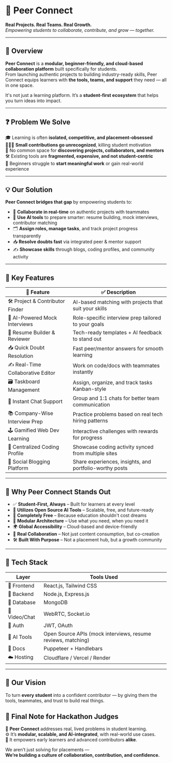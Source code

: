# 🤝 Peer Connect  
**Real Projects. Real Teams. Real Growth.**  
*Empowering students to collaborate, contribute, and grow — together.*

---

## 🚀 Overview

**Peer Connect** is a **modular, beginner-friendly, and cloud-based collaboration platform** built specifically for students.  
From launching authentic projects to building industry-ready skills, Peer Connect equips learners with **the tools, teams, and support** they need — all in one space.  

It's not just a learning platform. It’s a **student-first ecosystem** that helps you turn ideas into impact.

---

## ❓ Problem We Solve

🎓 Learning is often **isolated, competitive, and placement-obsessed**  
🧑‍🤝‍🧑 **Small contributions go unrecognized**, killing student motivation  
📌 No common space for **discovering projects, collaborators, and mentors**  
🛠️ Existing tools are **fragmented, expensive, and not student-centric**  
🚧 Beginners struggle to **start meaningful work** or gain real-world experience

---

## 💡 Our Solution

**Peer Connect bridges that gap** by empowering students to:

- 🤝 **Collaborate in real-time** on authentic projects with teammates
- 🧠 **Use AI tools** to prepare smarter: resume building, mock interviews, contributor matching
- 🗂️ **Assign roles, manage tasks**, and track project progress transparently
- 📥 **Resolve doubts fast** via integrated peer & mentor support
- ✍️ **Showcase skills** through blogs, coding profiles, and community activity

---

## 🌟 Key Features

| 🧩 Feature                          | ✅ Description |
|------------------------------------|----------------|
| 🛠️ Project & Contributor Finder    | AI-based matching with projects that suit your skills |
| 🧠 AI-Powered Mock Interviews      | Role-specific interview prep tailored to your goals |
| 📄 Resume Builder & Reviewer       | Tech-ready templates + AI feedback to stand out |
| 📥 Quick Doubt Resolution          | Fast peer/mentor answers for smooth learning |
| ✍️ Real-Time Collaborative Editor  | Work on code/docs with teammates instantly |
| 🗃️ Taskboard Management            | Assign, organize, and track tasks Kanban-style |
| 💬 Instant Chat Support            | Group and 1:1 chats for better team communication |
| 📚 Company-Wise Interview Prep     | Practice problems based on real tech hiring patterns |
| 🕹️ Gamified Web Dev Learning       | Interactive challenges with rewards for progress |
| 🧠 Centralized Coding Profile       | Showcase coding activity synced from multiple sites |
| 📝 Social Blogging Platform        | Share experiences, insights, and portfolio-worthy posts |

---

## 💎 Why Peer Connect Stands Out

- ✅ **Student-First, Always** – Built for learners at every level  
- 🧰 **Utilizes Open Source AI Tools** – Scalable, free, and future-ready  
- 💸 **Completely Free** – Because education shouldn't cost dreams  
- 🧩 **Modular Architecture** – Use what you need, when you need it  
- 🌍 **Global Accessibility** – Cloud-based and device-friendly  
- 🤝 **Real Collaboration** – Not just content consumption, but co-creation  
- 🛠️ **Built With Purpose** – Not a placement hub, but a growth community

---

## 🧪 Tech Stack

| Layer      | Tools Used |
|------------|------------|
| 🎨 Frontend | React.js, Tailwind CSS |
| 🧠 Backend  | Node.js, Express.js |
| 💾 Database | MongoDB |
| 🎥 Video/Chat | WebRTC, Socket.io |
| 🔐 Auth     | JWT, OAuth |
| 🧠 AI Tools | Open Source APIs (mock interviews, resume reviews, matching) |
| 📄 Docs     | Puppeteer + Handlebars |
| ☁️ Hosting  | Cloudflare / Vercel / Render |

---

## 🌈 Our Vision

To turn **every student** into a confident contributor —  by giving them the tools, teammates, and trust to build real things.


## 🏁 Final Note for Hackathon Judges

🎯 **Peer Connect** addresses real, lived problems in student learning.  
⚙️ It’s **modular, scalable, and AI-integrated**, with real-world use cases.  
🌱 It empowers early learners and advanced contributors **alike**.  

We aren’t just solving for placements —  
**We’re building a culture of collaboration, contribution, and confidence.**


